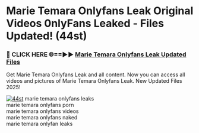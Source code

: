 # Marie Temara Onlyfans Leak Original Videos 0nlyFans Leaked - Files Updated! (44st)

<h3>🔴 CLICK HERE 🌐==►► <a href="https://tinyurl.com/2wckxsce" rel="nofollow">Marie Temara Onlyfans Leak Updated Files</a></h3>

Get Marie Temara Onlyfans Leak and all content. Now you can access all videos and pictures of Marie Temara Onlyfans Leak. New Updated Files 2025!

[![44st](https://i.imgur.com/AFduVYN.gif)](https://tinyurl.com/2wckxsce)
marie temara onlyfans leaks<br>
marie temara onlyfans porn<br>
marie temara onlyfans videos<br>
marie temara onlyfans naked<br>
marie temara onlyfan leaks